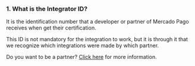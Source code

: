 ### 1. What is the Integrator ID?

It is the identification number that a developer or partner of Mercado Pago receives when get their certification.

This ID is not mandatory for the integration to work, but it is through it that we recognize which integrations were made by which partner.

Do you want to be a partner? [Click here](https://www.mercadopago[FAKER][URL][DOMAIN]/developers/en/developer-program) for more information.